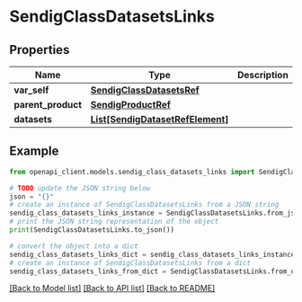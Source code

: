 # SendigClassDatasetsLinks


## Properties

Name | Type | Description | Notes
------------ | ------------- | ------------- | -------------
**var_self** | [**SendigClassDatasetsRef**](SendigClassDatasetsRef.md) |  | [optional] 
**parent_product** | [**SendigProductRef**](SendigProductRef.md) |  | [optional] 
**datasets** | [**List[SendigDatasetRefElement]**](SendigDatasetRefElement.md) |  | [optional] 

## Example

```python
from openapi_client.models.sendig_class_datasets_links import SendigClassDatasetsLinks

# TODO update the JSON string below
json = "{}"
# create an instance of SendigClassDatasetsLinks from a JSON string
sendig_class_datasets_links_instance = SendigClassDatasetsLinks.from_json(json)
# print the JSON string representation of the object
print(SendigClassDatasetsLinks.to_json())

# convert the object into a dict
sendig_class_datasets_links_dict = sendig_class_datasets_links_instance.to_dict()
# create an instance of SendigClassDatasetsLinks from a dict
sendig_class_datasets_links_from_dict = SendigClassDatasetsLinks.from_dict(sendig_class_datasets_links_dict)
```
[[Back to Model list]](../README.md#documentation-for-models) [[Back to API list]](../README.md#documentation-for-api-endpoints) [[Back to README]](../README.md)


